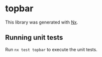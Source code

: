 # topbar

This library was generated with [Nx](https://nx.dev).

## Running unit tests

Run `nx test topbar` to execute the unit tests.
